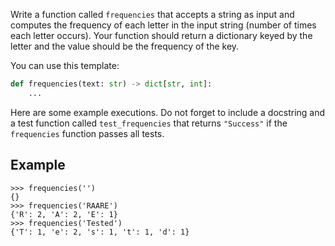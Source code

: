 Write a function called `frequencies` that accepts a string as input and computes the frequency
of each letter in the input string (number of times each letter occurs).
Your function should return a dictionary keyed by the letter and the value should be the frequency of
the key.

You can use this template:

```python
def frequencies(text: str) -> dict[str, int]:
    ...
```

Here are some example executions. Do not forget to include a docstring and a test function
called `test_frequencies` that returns `"Success"` if the `frequencies`
function passes all tests.

## Example

```console?lang=python&prompt=>>>
>>> frequencies('')
{}
>>> frequencies('RAARE')
{'R': 2, 'A': 2, 'E': 1}
>>> frequencies('Tested')
{'T': 1, 'e': 2, 's': 1, 't': 1, 'd': 1}
```
